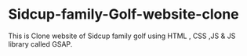 # Sidcup-family-Golf-website-clone
This is Clone website of Sidcup family golf using HTML , CSS ,JS &amp; JS library called GSAP.
